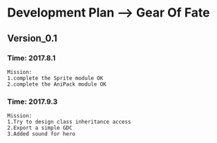 # Development Plan --> Gear Of Fate

## Version_0.1
    
### Time: 2017.8.1
    Mission:
    1.complete the Sprite module OK
    2.complete the AniPack module OK

### Time: 2017.9.3
    Mission: 
    1.Try to design class inheritance access
    2.Export a simple GDC 
    3.Added sound for hero 


